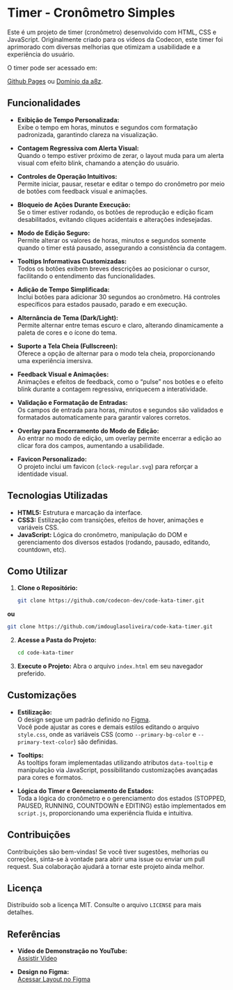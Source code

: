 # Timer - Cronômetro Simples

Este é um projeto de timer (cronômetro) desenvolvido com HTML, CSS e JavaScript. Originalmente criado para os vídeos da Codecon, este timer foi aprimorado com diversas melhorias que otimizam a usabilidade e a experiência do usuário.

O timer pode ser acessado em:

[Github Pages](https://codecon-dev.github.io/code-kata-timer/) ou [Domínio da a8z](https://timer.a8z.com.br/ ).

## Funcionalidades

- **Exibição de Tempo Personalizada:**  
  Exibe o tempo em horas, minutos e segundos com formatação padronizada, garantindo clareza na visualização.

- **Contagem Regressiva com Alerta Visual:**  
  Quando o tempo estiver próximo de zerar, o layout muda para um alerta visual com efeito blink, chamando a atenção do usuário.

- **Controles de Operação Intuitivos:**  
  Permite iniciar, pausar, resetar e editar o tempo do cronômetro por meio de botões com feedback visual e animações.

- **Bloqueio de Ações Durante Execução:**  
  Se o timer estiver rodando, os botões de reprodução e edição ficam desabilitados, evitando cliques acidentais e alterações indesejadas.

- **Modo de Edição Seguro:**  
  Permite alterar os valores de horas, minutos e segundos somente quando o timer está pausado, assegurando a consistência da contagem.

- **Tooltips Informativas Customizadas:**  
  Todos os botões exibem breves descrições ao posicionar o cursor, facilitando o entendimento das funcionalidades.

- **Adição de Tempo Simplificada:**  
  Inclui botões para adicionar 30 segundos ao cronômetro. Há controles específicos para estados pausado, parado e em execução.

- **Alternância de Tema (Dark/Light):**  
  Permite alternar entre temas escuro e claro, alterando dinamicamente a paleta de cores e o ícone do tema.

- **Suporte a Tela Cheia (Fullscreen):**  
  Oferece a opção de alternar para o modo tela cheia, proporcionando uma experiência imersiva.

- **Feedback Visual e Animações:**  
  Animações e efeitos de feedback, como o “pulse” nos botões e o efeito blink durante a contagem regressiva, enriquecem a interatividade.

- **Validação e Formatação de Entradas:**  
  Os campos de entrada para horas, minutos e segundos são validados e formatados automaticamente para garantir valores corretos.

- **Overlay para Encerramento do Modo de Edição:**  
  Ao entrar no modo de edição, um overlay permite encerrar a edição ao clicar fora dos campos, aumentando a usabilidade.

- **Favicon Personalizado:**  
  O projeto inclui um favicon (`clock-regular.svg`) para reforçar a identidade visual.

## Tecnologias Utilizadas

- **HTML5:** Estrutura e marcação da interface.
- **CSS3:** Estilização com transições, efeitos de hover, animações e variáveis CSS.
- **JavaScript:** Lógica do cronômetro, manipulação do DOM e gerenciamento dos diversos estados (rodando, pausado, editando, countdown, etc).

## Como Utilizar

1. **Clone o Repositório:**
   ```bash
   git clone https://github.com/codecon-dev/code-kata-timer.git
   ```

**ou**

   ```bash
   git clone https://github.com/imdouglasoliveira/code-kata-timer.git
   ```
2. **Acesse a Pasta do Projeto:**
   ```bash
   cd code-kata-timer
   ```
3. **Execute o Projeto:**
   Abra o arquivo `index.html` em seu navegador preferido.

## Customizações

- **Estilização:**  
  O design segue um padrão definido no [Figma](https://www.figma.com/design/97maginjN0aHjiQPy3dCDS/%231---Timer?m=auto&t=B8ND36dunZtQcZQe-1).  
  Você pode ajustar as cores e demais estilos editando o arquivo `style.css`, onde as variáveis CSS (como `--primary-bg-color` e `--primary-text-color`) são definidas.

- **Tooltips:**  
  As tooltips foram implementadas utilizando atributos `data-tooltip` e manipulação via JavaScript, possibilitando customizações avançadas para cores e formatos.

- **Lógica do Timer e Gerenciamento de Estados:**  
  Toda a lógica do cronômetro e o gerenciamento dos estados (STOPPED, PAUSED, RUNNING, COUNTDOWN e EDITING) estão implementados em `script.js`, proporcionando uma experiência fluida e intuitiva.

## Contribuições

Contribuições são bem-vindas! Se você tiver sugestões, melhorias ou correções, sinta-se à vontade para abrir uma issue ou enviar um pull request. Sua colaboração ajudará a tornar este projeto ainda melhor.

## Licença

Distribuído sob a licença MIT. Consulte o arquivo `LICENSE` para mais detalhes.

## Referências

- **Vídeo de Demonstração no YouTube:**  
  [Assistir Vídeo](https://www.youtube.com/watch?v=ir8MIBhGbcA)

- **Design no Figma:**  
  [Acessar Layout no Figma](https://www.figma.com/design/97maginjN0aHjiQPy3dCDS/%231---Timer?m=auto&t=B8ND36dunZtQcZQe-1)
